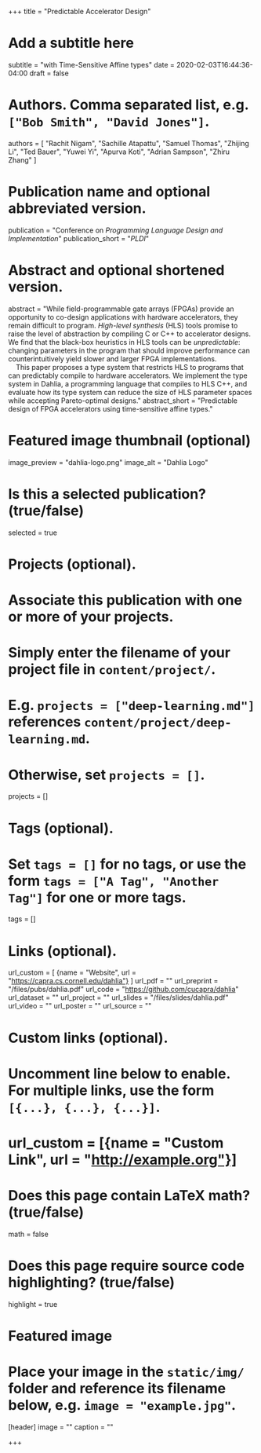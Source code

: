 +++
title = "Predictable Accelerator Design"
# Add a subtitle here
subtitle = "with Time-Sensitive Affine types"
date = 2020-02-03T16:44:36-04:00
draft = false

# Authors. Comma separated list, e.g. `["Bob Smith", "David Jones"]`.
authors = [
  "Rachit Nigam",
  "Sachille Atapattu",
  "Samuel Thomas",
  "Zhijing Li",
  "Ted Bauer",
  "Yuwei Yi",
  "Apurva Koti",
  "Adrian Sampson",
  "Zhiru Zhang"
]

# Publication name and optional abbreviated version.
publication = "Conference on *Programming Language Design and Implementation*"
publication_short = "*PLDI*"

# Abstract and optional shortened version.
abstract = "While field-programmable gate arrays (FPGAs) provide an opportunity to co-design applications with hardware accelerators, they remain difficult to program.  *High-level synthesis* (HLS) tools promise to raise the level of abstraction by compiling C or C++ to accelerator designs.  We find that the black-box heuristics in HLS tools can be *unpredictable*: changing parameters in the program that should improve performance can counterintuitively yield slower and larger FPGA implementations.<br> &nbsp; &nbsp; This paper proposes a type system that restricts HLS to programs that can predictably compile to hardware accelerators. We implement the type system in Dahlia, a programming language that compiles to HLS C++, and evaluate how its type system can reduce the size of HLS parameter spaces while accepting Pareto-optimal designs."
abstract_short = "Predictable design of FPGA accelerators using time-sensitive affine types."

# Featured image thumbnail (optional)
image_preview = "dahlia-logo.png"
image_alt = "Dahlia Logo"

# Is this a selected publication? (true/false)
selected = true

# Projects (optional).
#   Associate this publication with one or more of your projects.
#   Simply enter the filename of your project file in `content/project/`.
#   E.g. `projects = ["deep-learning.md"]` references `content/project/deep-learning.md`.
#   Otherwise, set `projects = []`.
projects = []

# Tags (optional).
#   Set `tags = []` for no tags, or use the form `tags = ["A Tag", "Another Tag"]` for one or more tags.
tags = []

# Links (optional).
url_custom = [ {name = "Website", url = "https://capra.cs.cornell.edu/dahlia"} ]
url_pdf = ""
url_preprint = "/files/pubs/dahlia.pdf"
url_code = "https://github.com/cucapra/dahlia"
url_dataset = ""
url_project = ""
url_slides = "/files/slides/dahlia.pdf"
url_video = ""
url_poster = ""
url_source = ""

# Custom links (optional).
#   Uncomment line below to enable. For multiple links, use the form `[{...}, {...}, {...}]`.
# url_custom = [{name = "Custom Link", url = "http://example.org"}]

# Does this page contain LaTeX math? (true/false)
math = false

# Does this page require source code highlighting? (true/false)
highlight = true

# Featured image
# Place your image in the `static/img/` folder and reference its filename below, e.g. `image = "example.jpg"`.
[header]
image = ""
caption = ""

+++

